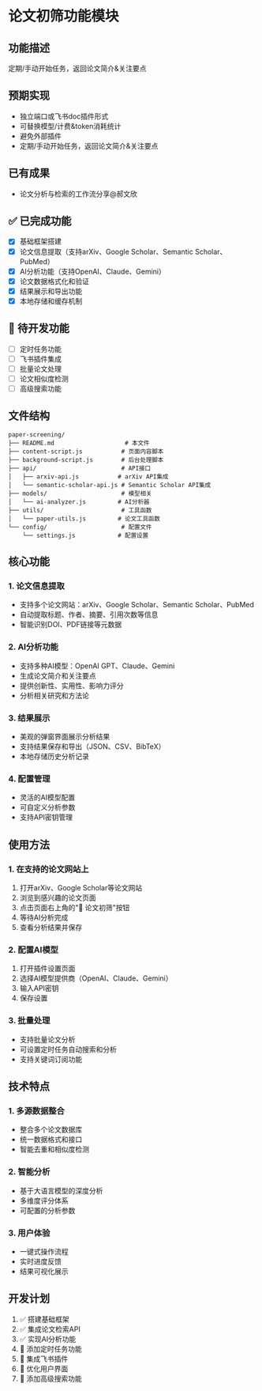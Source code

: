 # 论文初筛功能模块

## 功能描述
定期/手动开始任务，返回论文简介&关注要点

## 预期实现
- 独立端口或飞书doc插件形式
- 可替换模型/计费&token消耗统计
- 避免外部插件
- 定期/手动开始任务，返回论文简介&关注要点

## 已有成果
- 论文分析与检索的工作流分享@郝文欣

## ✅ 已完成功能
- [x] 基础框架搭建
- [x] 论文信息提取（支持arXiv、Google Scholar、Semantic Scholar、PubMed）
- [x] AI分析功能（支持OpenAI、Claude、Gemini）
- [x] 论文数据格式化和验证
- [x] 结果展示和导出功能
- [x] 本地存储和缓存机制

## 🔄 待开发功能
- [ ] 定时任务功能
- [ ] 飞书插件集成
- [ ] 批量论文处理
- [ ] 论文相似度检测
- [ ] 高级搜索功能

## 文件结构
```
paper-screening/
├── README.md                    # 本文件
├── content-script.js           # 页面内容脚本
├── background-script.js        # 后台处理脚本
├── api/                        # API接口
│   ├── arxiv-api.js           # arXiv API集成
│   └── semantic-scholar-api.js # Semantic Scholar API集成
├── models/                     # 模型相关
│   └── ai-analyzer.js         # AI分析器
├── utils/                      # 工具函数
│   └── paper-utils.js         # 论文工具函数
└── config/                     # 配置文件
    └── settings.js            # 配置设置
```

## 核心功能

### 1. 论文信息提取
- 支持多个论文网站：arXiv、Google Scholar、Semantic Scholar、PubMed
- 自动提取标题、作者、摘要、引用次数等信息
- 智能识别DOI、PDF链接等元数据

### 2. AI分析功能
- 支持多种AI模型：OpenAI GPT、Claude、Gemini
- 生成论文简介和关注要点
- 提供创新性、实用性、影响力评分
- 分析相关研究和方法论

### 3. 结果展示
- 美观的弹窗界面展示分析结果
- 支持结果保存和导出（JSON、CSV、BibTeX）
- 本地存储历史分析记录

### 4. 配置管理
- 灵活的AI模型配置
- 可自定义分析参数
- 支持API密钥管理

## 使用方法

### 1. 在支持的论文网站上
1. 打开arXiv、Google Scholar等论文网站
2. 浏览到感兴趣的论文页面
3. 点击页面右上角的"📄 论文初筛"按钮
4. 等待AI分析完成
5. 查看分析结果并保存

### 2. 配置AI模型
1. 打开插件设置页面
2. 选择AI模型提供商（OpenAI、Claude、Gemini）
3. 输入API密钥
4. 保存设置

### 3. 批量处理
- 支持批量论文分析
- 可设置定时任务自动搜索和分析
- 支持关键词订阅功能

## 技术特点

### 1. 多源数据整合
- 整合多个论文数据库
- 统一数据格式和接口
- 智能去重和相似度检测

### 2. 智能分析
- 基于大语言模型的深度分析
- 多维度评分体系
- 可配置的分析参数

### 3. 用户体验
- 一键式操作流程
- 实时进度反馈
- 结果可视化展示

## 开发计划
1. ✅ 搭建基础框架
2. ✅ 集成论文检索API
3. ✅ 实现AI分析功能
4. 🔄 添加定时任务功能
5. 🔄 集成飞书插件
6. 🔄 优化用户界面
7. 🔄 添加高级搜索功能

